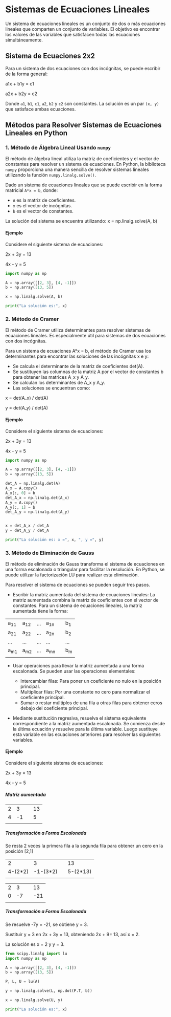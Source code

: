 # Sistemas de Ecuaciones Lineales

Un sistema de ecuaciones lineales es un conjunto de dos o más ecuaciones lineales que comparten un conjunto de variables. El objetivo es encontrar los valores de las variables que satisfacen todas las ecuaciones simultáneamente.

## Sistema de Ecuaciones 2x2

Para un sistema de dos ecuaciones con dos incógnitas, se puede escribir de la forma general:

a1x + b1y = c1

a2x + b2y = c2

Donde `a1`, `b1`, `c1`, `a2`, `b2` y `c2` son constantes. La solución es un par `(x, y)` que satisface ambas ecuaciones.

## Métodos para Resolver Sistemas de Ecuaciones Lineales en Python

### 1. Método de Álgebra Lineal Usando `numpy`

El método de álgebra lineal utiliza la matriz de coeficientes y el vector de constantes para resolver un sistema de ecuaciones. En Python, la biblioteca `numpy` proporciona una manera sencilla de resolver sistemas lineales utilizando la función `numpy.linalg.solve()`.

Dado un sistema de ecuaciones lineales que se puede escribir en la forma matricial `A*x = b`, donde:

- `A` es la matriz de coeficientes.
- `x` es el vector de incógnitas.
- `b` es el vector de constantes.

La solución del sistema se encuentra utilizando: x = np.linalg.solve(A, b)

#### Ejemplo
Considere el siguiente sistema de ecuaciones:

2x + 3y = 13

4x - y = 5

```python
import numpy as np

A = np.array([[2, 3], [4, -1]])
b = np.array([13, 5])

x = np.linalg.solve(A, b)

print("La solución es:", x)
```

### 2. Método de Cramer

El método de Cramer utiliza determinantes para resolver sistemas de ecuaciones lineales. Es especialmente útil para sistemas de dos ecuaciones con dos incógnitas.

Para un sistema de ecuaciones A*x = b, el método de Cramer usa los determinantes para encontrar las soluciones de las incógnitas x e y:

- Se calcula el determinante de la matriz de coeficientes det(A).
- Se sustituyen las columnas de la matriz A por el vector de constantes b para obtener las matrices A_x y A_y.
- Se calculan los determinantes de A_x y A_y.
- Las soluciones se encuentran como:

x = det(A_x) / det(A)

y = det(A_y) / det(A)

#### Ejemplo
Considere el siguiente sistema de ecuaciones:

2x + 3y = 13

4x - y = 5

```python
import numpy as np

A = np.array([[2, 3], [4, -1]])
b = np.array([13, 5])

det_A = np.linalg.det(A)
A_x = A.copy()
A_x[:, 0] = b
det_A_x = np.linalg.det(A_x)
A_y = A.copy()
A_y[:, 1] = b
det_A_y = np.linalg.det(A_y)


x = det_A_x / det_A
y = det_A_y / det_A

print("La solución es: x =", x, ", y =", y)
```

### 3. Método de Eliminación de Gauss

El método de eliminación de Gauss transforma el sistema de ecuaciones en una forma escalonada o triangular para facilitar la resolución. En Python, se puede utilizar la factorización LU para realizar esta eliminación.

Para resolver el sistema de ecuaciones se pueden seguir tres pasos.

- Escribir la matriz aumentada del sistema de ecuaciones lineales: La matriz aumentada combina la matriz de coeficientes con el vector de constantes. Para un sistema de ecuaciones lineales, la matriz aumentada tiene la forma:


|| | | |  ||
|---------------|---------------|-----|---------------|---------------|---------------|
| a<sub>11</sub> | a<sub>12</sub> | ... | a<sub>1n</sub> ||  b<sub>1</sub> |
| a<sub>21</sub> | a<sub>22</sub> | ... | a<sub>2n</sub> ||  b<sub>2</sub> |
| ...           | ...           | ... | ...           | | ...           |
| a<sub>m1</sub> | a<sub>m2</sub> | ... | a<sub>mn</sub> | | b<sub>m</sub> |
|| | | |  |

- Usar operaciones para llevar la matriz aumentada a una forma escalonada. Se pueden usar las operaciones elementales:

  - Intercambiar filas: Para poner un coeficiente no nulo en la posición principal.
  - Multiplicar filas: Por una constante no cero para normalizar el coeficiente principal.
  - Sumar o restar múltiplos de una fila a otras filas para obtener ceros debajo del coeficiente principal.
- Mediante sustitución regresiva, resuelva el sistema equivalente correspondiente a la matriz aumentada escalonada. Se comienza desde la última ecuación y resuelve para la última variable. Luego sustituye esta variable en las ecuaciones anteriores para resolver las siguientes variables.

#### Ejemplo
Considere el siguiente sistema de ecuaciones:

2x + 3y = 13

4x - y = 5

##### Matriz aumentada

|  |  | | |
|---------------|---------------|---|---------------|
| 2 | 3 |  | 13 |
| 4 | -1 |  | 5 |
|  |  | | |

##### Transformación a Forma Escalonada
Se resta 2 veces la primera fila a la segunda fila para obtener un cero en la posición [2,1]

|  |  | | |
|---------------|---------------|---|---------------|
| 2 | 3 |  | 13 |
| 4-(2*2) | -1-(3*2) |  | 5-(2*13) |
|  |  | | |

|  |  | | |
|---------------|---------------|---|---------------|
| 2 | 3 |  | 13 |
| 0 | -7 |  | -21 |
|  |  | | |

##### Transformación a Forma Escalonada
Se resuelve -7y = -21, se obtiene y = 3.

Sustituir y = 3 en 2x + 3y = 13, obteniendo 2x + 9= 13, así x = 2.

La solución es x = 2 y y = 3.

```python
from scipy.linalg import lu
import numpy as np

A = np.array([[2, 3], [4, -1]])
b = np.array([13, 5])

P, L, U = lu(A)

y = np.linalg.solve(L, np.dot(P.T, b))

x = np.linalg.solve(U, y)

print("La solución es:", x)

```